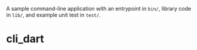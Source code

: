 A sample command-line application with an entrypoint in `bin/`, library code
in `lib/`, and example unit test in `test/`.
# cli_dart
